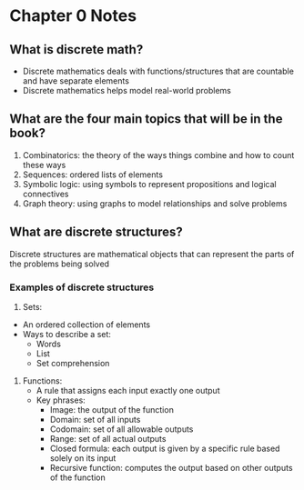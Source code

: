 # Chapter 0 Notes
## What is discrete math?
- Discrete mathematics deals with functions/structures that are countable and have separate elements
- Discrete mathematics helps model real-world problems
## What are the four main topics that will be in the book?
1. Combinatorics: the theory of the ways things combine and how to count these ways
1. Sequences: ordered lists of elements
1. Symbolic logic: using symbols to represent propositions and logical connectives
1. Graph theory: using graphs to model relationships and solve problems
## What are discrete structures?
Discrete structures are mathematical objects that can represent the parts of the problems being solved
### Examples of discrete structures
1. Sets:
  - An ordered collection of elements
  - Ways to describe a set:
    - Words
    - List 
    - Set comprehension
1. Functions:
   - A rule that assigns each input exactly one output
   - Key phrases:
     - Image: the output of the function
     - Domain: set of all inputs
     - Codomain: set of all allowable outputs
     - Range: set of all actual outputs
     - Closed formula: each output is given by a specific rule based solely on its input
     - Recursive function: computes the output based on other outputs of the function

